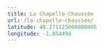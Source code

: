 ```yaml
---
title: La Chapelle-Chaussée
url: /la-chapelle-chaussee/
latitude: 48.271125000000005
longitude: -1.854494
---
```

